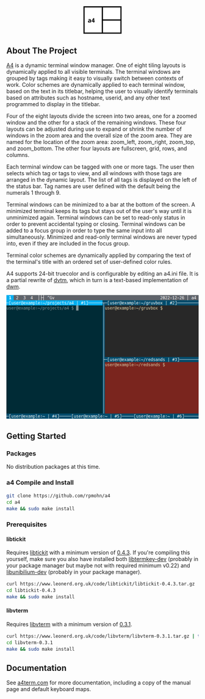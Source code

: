 <div align="center">
<a href="https://a4term.com/">
<img src="extras/a4_logo.svg" alt="a4 logo" width="100px">
</a>
</div>

## About The Project

[A4](https://a4term.com/) is a dynamic terminal window manager. One of eight
tiling layouts is dynamically applied to all visible terminals. The terminal
windows are grouped by tags making it easy to visually switch between contexts
of work. Color schemes are dynamically applied to each terminal window, based
on the text in its titlebar, helping the user to visually identify terminals
based on attributes such as hostname, userid, and any other text programmed to
display in the titlebar.

Four of the eight layouts divide the screen into two areas, one for a zoomed
window and the other for a stack of the remaining windows. These four layouts
can be adjusted during use to expand or shrink the number of windows in the
zoom area and the overall size of the zoom area. They are named for the
location of the zoom area: zoom\_left, zoom\_right, zoom\_top, and
zoom\_bottom. The other four layouts are fullscreen, grid, rows, and columns.

Each terminal window can be tagged with one or more tags. The user then selects
which tag or tags to view, and all windows with those tags are arranged in the
dynamic layout. The list of all tags is displayed on the left of the status
bar. Tag names are user defined with the default being the numerals 1 through
9.

Terminal windows can be minimized to a bar at the bottom of the screen. A
minimized terminal keeps its tags but stays out of the user's way until it is
unminimized again. Terminal windows can be set to read-only status in order to
prevent accidental typing or closing. Terminal windows can be added to a focus
group in order to type the same input into all simultaneously. Minimized and
read-only terminal windows are never typed into, even if they are included in
the focus group.

Terminal color schemes are dynamically applied by comparing the text of the
terminal's title with an ordered set of user-defined color rules.

A4 supports 24-bit truecolor and is configurable by editing an a4.ini file.
It is a partial rewrite of
[dvtm](https://www.brain-dump.org/projects/dvtm/),
which in turn is a text-based implementation of
[dwm](https://dwm.suckless.org/).

![parts of the screen](extras/partsofscreen.png)

## Getting Started

### Packages

No distribution packages at this time.

### a4 Compile and Install

```sh
git clone https://github.com/rpmohn/a4
cd a4
make && sudo make install
```

### Prerequisites

#### libtickit

Requires [libtickit](https://www.leonerd.org.uk/code/libtickit/)
with a minimum version of
[0.4.3](https://www.leonerd.org.uk/code/libtickit/libtickit-0.4.3.tar.gz).
If you're compiling this yourself, make sure you also have installed both
[libtermkey-dev](https://www.leonerd.org.uk/code/libtermkey/)
(probably in your package manager but maybe not with required minimum
v0.22) and
[libunibilium-dev](https://github.com/mauke/unibilium)
(probably in your package manager).

```sh
curl https://www.leonerd.org.uk/code/libtickit/libtickit-0.4.3.tar.gz | tar xzf -
cd libtickit-0.4.3
make && sudo make install
```

#### libvterm

Requires [libvterm](https://www.leonerd.org.uk/code/libvterm/)
with a minimum version of
[0.3.1](https://www.leonerd.org.uk/code/libvterm/libvterm-0.3.1.tar.gz).
```sh
curl https://www.leonerd.org.uk/code/libvterm/libvterm-0.3.1.tar.gz | tar xzf -
cd libvterm-0.3.1
make && sudo make install
```

## Documentation

See [a4term.com](https://a4term.com/) for more documentation, including a copy
of the manual page and default keyboard maps.

